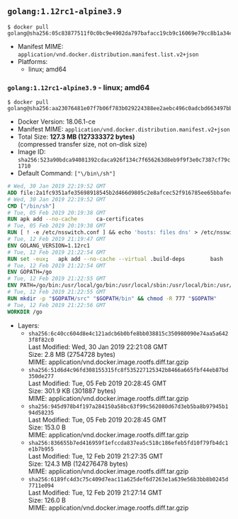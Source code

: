 ## `golang:1.12rc1-alpine3.9`

```console
$ docker pull golang@sha256:05c83877511f0c0bc9e4902da797bafacc19cb9c16069e79cc8b1a34e524b9fd
```

-	Manifest MIME: `application/vnd.docker.distribution.manifest.list.v2+json`
-	Platforms:
	-	linux; amd64

### `golang:1.12rc1-alpine3.9` - linux; amd64

```console
$ docker pull golang@sha256:aa23076481e07f7b06f783b029224388ee2aebc496c0adcbd663497bbd666c25
```

-	Docker Version: 18.06.1-ce
-	Manifest MIME: `application/vnd.docker.distribution.manifest.v2+json`
-	Total Size: **127.3 MB (127333372 bytes)**  
	(compressed transfer size, not on-disk size)
-	Image ID: `sha256:523a90bdca94081392cdaca926f134c7f656263d8eb9f9f3e0c7387cf79c1710`
-	Default Command: `["\/bin\/sh"]`

```dockerfile
# Wed, 30 Jan 2019 22:19:52 GMT
ADD file:2a1fc9351afe35698918545b2d466d9805c2e8afcec52f916785ee65bbafeced in / 
# Wed, 30 Jan 2019 22:19:52 GMT
CMD ["/bin/sh"]
# Tue, 05 Feb 2019 20:19:38 GMT
RUN apk add --no-cache 		ca-certificates
# Tue, 05 Feb 2019 20:19:38 GMT
RUN [ ! -e /etc/nsswitch.conf ] && echo 'hosts: files dns' > /etc/nsswitch.conf
# Tue, 12 Feb 2019 21:19:47 GMT
ENV GOLANG_VERSION=1.12rc1
# Tue, 12 Feb 2019 21:22:54 GMT
RUN set -eux; 	apk add --no-cache --virtual .build-deps 		bash 		gcc 		musl-dev 		openssl 		go 	; 	export 		GOROOT_BOOTSTRAP="$(go env GOROOT)" 		GOOS="$(go env GOOS)" 		GOARCH="$(go env GOARCH)" 		GOHOSTOS="$(go env GOHOSTOS)" 		GOHOSTARCH="$(go env GOHOSTARCH)" 	; 	apkArch="$(apk --print-arch)"; 	case "$apkArch" in 		armhf) export GOARM='6' ;; 		x86) export GO386='387' ;; 	esac; 		wget -O go.tgz "https://golang.org/dl/go$GOLANG_VERSION.src.tar.gz"; 	echo 'ed1d4f8e8a33f0d4a59a2f642584c7c6375fce2f8a4edaece73309cf2c89b8ee *go.tgz' | sha256sum -c -; 	tar -C /usr/local -xzf go.tgz; 	rm go.tgz; 		cd /usr/local/go/src; 	./make.bash; 		rm -rf 		/usr/local/go/pkg/bootstrap 		/usr/local/go/pkg/obj 	; 	apk del .build-deps; 		export PATH="/usr/local/go/bin:$PATH"; 	go version
# Tue, 12 Feb 2019 21:22:54 GMT
ENV GOPATH=/go
# Tue, 12 Feb 2019 21:22:55 GMT
ENV PATH=/go/bin:/usr/local/go/bin:/usr/local/sbin:/usr/local/bin:/usr/sbin:/usr/bin:/sbin:/bin
# Tue, 12 Feb 2019 21:22:55 GMT
RUN mkdir -p "$GOPATH/src" "$GOPATH/bin" && chmod -R 777 "$GOPATH"
# Tue, 12 Feb 2019 21:22:56 GMT
WORKDIR /go
```

-	Layers:
	-	`sha256:6c40cc604d8e4c121adcb6b0bfe8bb038815c350980090e74aa5a6423f8f82c0`  
		Last Modified: Wed, 30 Jan 2019 22:21:08 GMT  
		Size: 2.8 MB (2754728 bytes)  
		MIME: application/vnd.docker.image.rootfs.diff.tar.gzip
	-	`sha256:51d6d4c96fd308155315fc8f535227125342b8466a665fbf44eb87bd350de277`  
		Last Modified: Tue, 05 Feb 2019 20:28:45 GMT  
		Size: 301.9 KB (301887 bytes)  
		MIME: application/vnd.docker.image.rootfs.diff.tar.gzip
	-	`sha256:945d978b4f197a284150a58bc63f99c562080d67d3eb5ba8b97945b194d58235`  
		Last Modified: Tue, 05 Feb 2019 20:28:45 GMT  
		Size: 153.0 B  
		MIME: application/vnd.docker.image.rootfs.diff.tar.gzip
	-	`sha256:836655b7ed416959f1efccda837ea5c518c186efeb5fd10f79fb4dc1e1b7b955`  
		Last Modified: Tue, 12 Feb 2019 21:27:35 GMT  
		Size: 124.3 MB (124276478 bytes)  
		MIME: application/vnd.docker.image.rootfs.diff.tar.gzip
	-	`sha256:6189fc4d3c75c409d7eac11a625def6d7263e1a639e56b3bb8b0245d7711e094`  
		Last Modified: Tue, 12 Feb 2019 21:27:14 GMT  
		Size: 126.0 B  
		MIME: application/vnd.docker.image.rootfs.diff.tar.gzip
